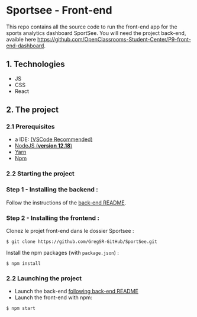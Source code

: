 # Sportsee - Front-end

This repo contains all the source code to run the front-end app for the sports analytics dashboard SportSee.
You will need the project back-end, avaible here https://github.com/OpenClassrooms-Student-Center/P9-front-end-dashboard.

## 1. Technologies

- JS
- CSS 
- React

## 2. The project

### 2.1 Prerequisites

- a IDE: [(VSCode Recommended)](https://code.visualstudio.com/)
- [NodeJS (**version 12.18**)](https://nodejs.org/en/)
- [Yarn](https://yarnpkg.com/)
- [Npm](https://www.npmjs.com/)

### 2.2 Starting the project

### Step 1 - Installing the backend :

Follow the instructions of the [back-end README](https://github.com/OpenClassrooms-Student-Center/P9-front-end-dashboard).

### Step 2 - Installing the frontend :

Clonez le projet front-end dans le dossier Sportsee :
```
$ git clone https://github.com/GregSR-GitHub/SportSee.git
```

Install the npm packages (with `package.json`) :
```
$ npm install
```

### 2.2 Launching the project

- Launch the back-end [following back-end README](https://github.com/OpenClassrooms-Student-Center/P9-front-end-dashboard)
- Launch the front-end with npm:
```
$ npm start
```
